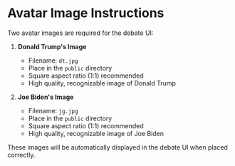 # Avatar Image Instructions

Two avatar images are required for the debate UI:

1. **Donald Trump's Image**

   - Filename: `dt.jpg`
   - Place in the `public` directory
   - Square aspect ratio (1:1) recommended
   - High quality, recognizable image of Donald Trump

2. **Joe Biden's Image**
   - Filename: `jg.jpg`
   - Place in the `public` directory
   - Square aspect ratio (1:1) recommended
   - High quality, recognizable image of Joe Biden

These images will be automatically displayed in the debate UI when placed correctly.
